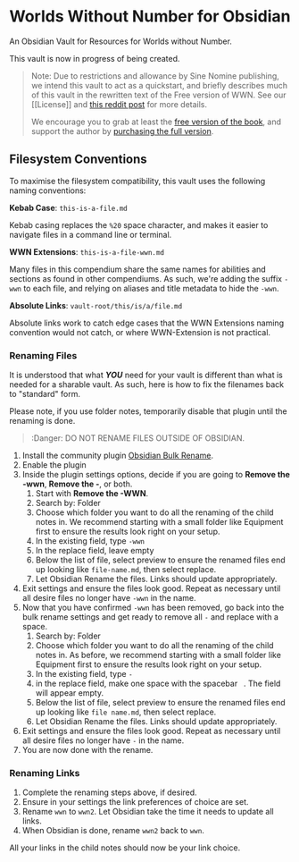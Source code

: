 # Worlds Without Number for Obsidian

An Obsidian Vault for Resources for Worlds without Number.

This vault is now in progress of being created.

> Note: Due to restrictions and allowance by Sine Nomine publishing, we intend this vault to act as a quickstart, and briefly describes much of this vault in the rewritten text of the Free version of WWN. See our [[License]] and [this reddit post](https://www.reddit.com/r/SWN/comments/xk5auc/a_trademark_question/) for more details.
> 
> We encourage you to grab at least the [free version of the book](https://www.drivethrurpg.com/product/348809/Worlds-Without-Number-Free-Edition), and support the author by [purchasing the full version](https://www.drivethrurpg.com/product/348791/Worlds-Without-Number?cPath=5875_38601).


## Filesystem Conventions

To maximise the filesystem compatibility, this vault uses the following naming conventions:

**Kebab Case**: `this-is-a-file.md`

Kebab casing replaces the `%20` space character, and makes it easier to navigate files in a command line or terminal.

**WWN Extensions**: `this-is-a-file-wwn.md`

Many files in this compendium share the same names for abilities and sections as found in other compendiums. As such, we're adding the suffix `-wwn` to each file, and relying on aliases and title metadata to hide the `-wwn`.

**Absolute Links**: `vault-root/this/is/a/file.md`

Absolute links work to catch edge cases that the WWN Extensions naming convention would not catch, or where WWN-Extension is not practical.

### Renaming Files

It is understood that what ***YOU*** need for your vault is different than what is needed for a sharable vault. As such, here is how to fix the filenames back to "standard" form.

Please note, if you use folder notes, temporarily disable that plugin until the renaming is done.

> :Danger: DO NOT RENAME FILES OUTSIDE OF OBSIDIAN.

1. Install the community plugin [Obsidian Bulk Rename](https://github.com/OlegLustenko/obsidian-bulk-rename).
2. Enable the plugin
3. Inside the plugin settings options, decide if you are going to **Remove the -wwn**, **Remove the -**, or both. 
	1. Start with **Remove the -WWN**.
	2. Search by: Folder
	3. Choose which folder you want to do all the renaming of the child notes in. We recommend starting with a small folder like Equipment first to ensure the results look right on your setup.
	4. In the existing field, type `-wwn`
	5. In the replace field, leave empty
	6. Below the list of file, select preview to ensure the renamed files end up looking like `file-name.md`, then select replace.
	7. Let Obsidian Rename the files. Links should update appropriately. 
4. Exit settings and ensure the files look good. Repeat as necessary until all desire files no longer have `-wwn` in the name.
5. Now that you have confirmed `-wwn` has been removed, go back into the bulk rename settings and get ready to remove all `-` and replace with a space.
	1. Search by: Folder
	2. Choose which folder you want to do all the renaming of the child notes in. As before, we recommend starting with a small folder like Equipment first to ensure the results look right on your setup.
	3. In the existing field, type `-`
	4. in the replace field, make one space with the spacebar ` `. The field will appear empty.
	5. Below the list of file, select preview to ensure the renamed files end up looking like `file name.md`, then select replace.
	6. Let Obsidian Rename the files. Links should update appropriately. 
6. Exit settings and ensure the files look good. Repeat as necessary until all desire files no longer have `-` in the name.
7. You are now done with the rename.

### Renaming Links

1. Complete the renaming steps above, if desired.
2. Ensure in your settings the link preferences of choice are set.
3. Rename `wwn` to `wwn2`. Let Obsidian take the time it needs to update all links.
4. When Obsidian is done, rename `wwn2` back to `wwn`. 

All your links in the child notes should now be your link choice. 

